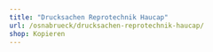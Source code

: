```yaml
---
title: "Drucksachen Reprotechnik Haucap"
url: /osnabrueck/drucksachen-reprotechnik-haucap/
shop: Kopieren
---
```

